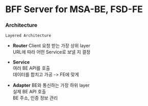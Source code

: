 # BFF Server for MSA-BE, FSD-FE

### Architecture
`Layered Architecture`
- **Router**
Client 요청 받는 가장 상위 layer  
URL에 따라 어떤 Service로 보낼 지 결정

- **Service**  
여러 BE API를 호출  
데이터를 합치고 가공 -> FE에 맞게  
  
- **Adapter**
BE와 통신하는 가장 하위 layer  
실제 BE API 호출  
BE 주소, 인증 정보 관리  